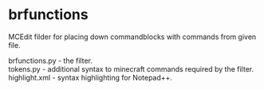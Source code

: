 # brfunctions
MCEdit filder for placing down commandblocks with commands from given file.

brfunctions.py - the filter.  
tokens.py - additional syntax to minecraft commands required by the filter.  
highlight.xml - syntax highlighting for Notepad++.  
